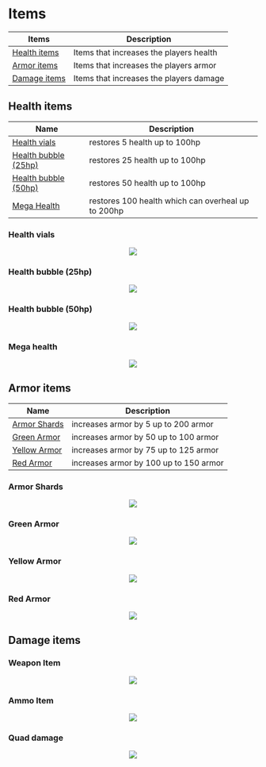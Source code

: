 <style>
    img {
        width: auto;
        max-height: 480px;
    }
</style>


# Items

| Items                         | Description                             |
|-------------------------------|-----------------------------------------|
| [Health items](#health-items) | Items that increases the players health |
| [Armor items](#armor-items)   | Items that increases the players armor  |
| [Damage items](#damage-items) | Items that increases the players damage |


## Health items

| Name                                        | Description                                        |
|---------------------------------------------|----------------------------------------------------|
| [Health vials](#health-vials)               | restores 5 health up to 100hp                      |
| [Health bubble (25hp)](#health-bubble-25hp) | restores 25 health up to 100hp                     |
| [Health bubble (50hp)](#health-bubble-50hp) | restores 50 health up to 100hp                     |
| [Mega Health](#mega-health)                 | restores 100 health which can overheal up to 200hp |

### Health vials

<div align="center">
<img src="../static/5health.jpg" >
</div>

### Health bubble (25hp)

<div align="center">
<img src="../static/25health.jpg" >
</div>

### Health bubble (50hp)

<div align="center">
<img src="../static/50health.jpg" >
</div>

### Mega health

<div align="center">
<img src="../static/megahealth.jpg" >
</div>

## Armor items

| Name                          | Description                             |
|-------------------------------|-----------------------------------------|
| [Armor Shards](#armor-shards) | increases armor by 5 up to 200 armor    |
| [Green Armor](#green-armor)   | increases armor by 50 up to 100 armor   |
| [Yellow Armor](#yellow-armor) | increases armor by 75 up to 125 armor   |
| [Red Armor](#red-armor)       | increases armor by 100  up to 150 armor |

### Armor Shards

<div align="center">
<img src="../static/armorshards.jpg" >
</div>

### Green Armor

<div align="center">
<img src="../static/greenarmor.jpg" >
</div>

### Yellow Armor

<div align="center">
<img src="../static/yellowarmor.jpg" >
</div>

### Red Armor

<div align="center">
<img src="../static/redarmor.jpg" >
</div>

## Damage items

### Weapon Item

<div align="center">
<img src="../static/weapon_item.jpg" >
</div>

### Ammo Item

<div align="center">
<img src="../static/ammo_item.jpg" >
</div>

### Quad damage

<div align="center">
<img src="../static/quad.jpg" >
</div>